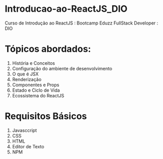 # Introducao-ao-ReactJS_DIO
Curso de Introdução ao ReactJS : Bootcamp Eduzz FullStack Developer : DIO

# Tópicos abordados:
1. História e Conceitos
2. Configuração do ambiente de desenvolvimento
3. O que é JSX
4. Renderização 
5. Componentes e Props
6. Estado e Ciclo de Vida
7. Ecossistema do ReactJS

# Requisitos Básicos
1. Javasccript
2. CSS
3. HTML
4. Editor de Texto
5. NPM
